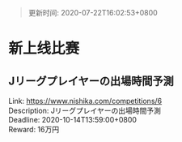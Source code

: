 > 更新时间: 2020-07-22T16:02:53+0800 

# 新上线比赛


## Jリーグプレイヤーの出場時間予測
Link: https://www.nishika.com/competitions/6  
Description: Jリーグプレイヤーの出場時間予測  
Deadline: 2020-10-14T13:59:00+0800  
Reward: 16万円  

